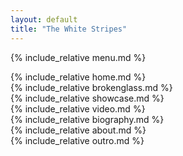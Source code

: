 ```yaml
---
layout: default
title: "The White Stripes"
---
```

<!-- Hidden menu -->
{% include_relative menu.md %}

<div class="horizontal-scroll-wrapper squares">
       {% include_relative home.md %}
  <div class="horizontal-scroll-wrapper-brokenglass">
       {% include_relative brokenglass.md %}
  </div>
  <div class="horizontal-scroll-wrapper-showcase">
       {% include_relative showcase.md %}
  </div>
  <div class="horizontal-scroll-wrapper-video">
       {% include_relative video.md %}
  </div>
  <div class="horizontal-scroll-wrapper-biography">
       {% include_relative biography.md %}
  </div>
  <div class="horizontal-scroll-wrapper-about">
       {% include_relative about.md %}
  </div>
  <div class="horizontal-scroll-wrapper-outro">
     {% include_relative outro.md %}
  </div>
</div>

<script src="assets/javascript/introText.js"></script>
<script src="assets/javascript/introTextAnimation.js"></script>
<script src="assets/javascript/parallaxX.js"></script>
<script src="assets/javascript/showcaseAnimation.js"></script>
<script src="https://kit.fontawesome.com/3e27283071.js"></script>
<script src="assets/javascript/aboutAnim.js"></script>
<script src="assets/javascript/scroll.js"></script>
<script src="assets/javascript/biographyAnim.js"></script>
<script src="assets/javascript/videoscroll.js"></script>
<script src="assets/javascript/outro.js"></script>